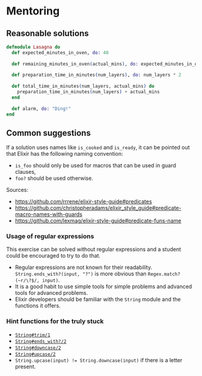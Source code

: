 # Mentoring

## Reasonable solutions

```elixir
defmodule Lasagna do
  def expected_minutes_in_oven, do: 40
  
  def remaining_minutes_in_oven(actual_mins), do: expected_minutes_in_oven() - actual_mins
  
  def preparation_time_in_minutes(num_layers), do: num_layers * 2
  
  def total_time_in_minutes(num_layers, actual_mins) do
    preparation_time_in_minutes(num_layers) + actual_mins
  end
  
  def alarm, do: "Ding!"
end
```

## Common suggestions


If a solution uses names like `is_cooked` and `is_ready`,
it can be pointed out that Elixir has the following naming convention:
- `is_foo` should only be used for macros that can be used in guard clauses,
- `foo?` should be used otherwise.

Sources:
- https://github.com/rrrene/elixir-style-guide#predicates
- https://github.com/christopheradams/elixir_style_guide#predicate-macro-names-with-guards
- https://github.com/lexmag/elixir-style-guide#predicate-funs-name

### Usage of regular expressions

This exercise can be solved without regular expressions and a student could be encouraged to try to do that.
 - Regular expressions are not known for their readability. `String.ends_with?(input, "?")` is more obvious than `Regex.match?(~r/\?$/, input)`.
 - It is a good habit to use simple tools for simple problems and advanced tools for advanced problems.
 - Elixir developers should be familiar with the `String` module and the functions it offers.

### Hint functions for the truly stuck

- [`String#trim/1`](https://hexdocs.pm/elixir/String.html#trim/1)
- [`String#ends_with?/2`](https://hexdocs.pm/elixir/String.html#ends_with?/2)
- [`String#downcase/2`](https://hexdocs.pm/elixir/String.html#downcase/2)
- [`String#upcase/2`](https://hexdocs.pm/elixir/String.html#upcase/2)
- `String.upcase(input) != String.downcase(input)` if there is a letter present.
